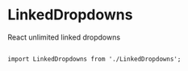 # LinkedDropdowns
React unlimited linked dropdowns

<pre>
<code>
import LinkedDropdowns from './LinkedDropdowns';

<LinkedDropdowns
  dropdowns={[
    {
      label: 'Country',
      items: [
        { id: '10', value: 'Romania', isDefault: true },
        { id: '20', value: 'USA', isDefault: false }
      ]
    },
    {
      label: 'Region',
      items: [
        { id: '1', value: 'Bucharest', idParent: '10', isDefault: false },
        { id: '2', value: 'Tulcea', idParent: '10', isDefault: true },
        { id: '3', value: 'California', idParent: '20', isDefault: true },
        { id: '4', value: 'Texas', idParent: '20', isDefault: false }
      ]
    },
    {
      label: 'City',
      items: [
        { id: '1', value: 'Bucharest', idParent: '1', isDefault: true },
        { id: '2', value: 'Cataloi', idParent: '2', isDefault: false },
        { id: '3', value: 'Tulcea', idParent: '2', isDefault: true },
        { id: '4', value: 'Los Angeles', idParent: '3', isDefault: false },
        { id: '5', value: 'San Francisco', idParent: '3', isDefault: false },
        { id: '6', value: 'Dallas', idParent: '4', isDefault: false },
        { id: '7', value: 'Houston', idParent: '4', isDefault: true }
      ]
    }
  ]}
  size='small'
  variant='outlined'
  breakpoints={{ xs: 4, md: 4, lg: 2  }}
  required={true}
  helperText='Select previous option first'
  // value='3'
/>
</code>
</pre>
